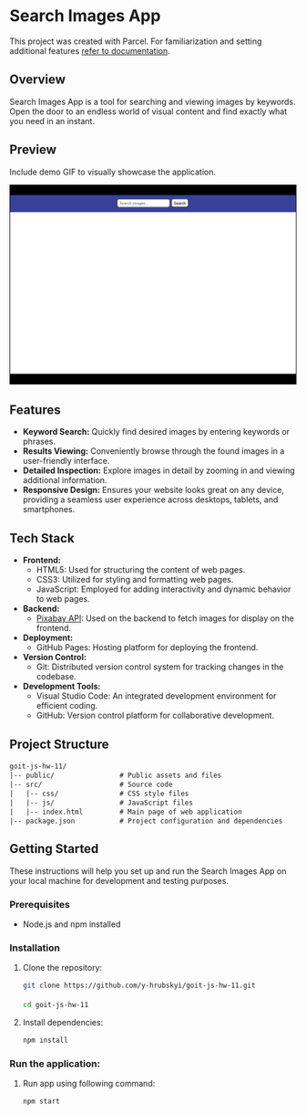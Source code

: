# Search Images App

This project was created with Parcel. For familiarization and setting additional
features [refer to documentation](https://parceljs.org/).

## Overview

Search Images App is a tool for searching and viewing images by keywords. Open
the door to an endless world of visual content and find exactly what you need in
an instant.

## Preview

Include demo GIF to visually showcase the application.

![Preview](/public/preview.gif)

## Features

- **Keyword Search:** Quickly find desired images by entering keywords or
  phrases.
- **Results Viewing:** Conveniently browse through the found images in a
  user-friendly interface.
- **Detailed Inspection:** Explore images in detail by zooming in and viewing
  additional information.
- **Responsive Design:** Ensures your website looks great on any device,
  providing a seamless user experience across desktops, tablets, and
  smartphones.

## Tech Stack

- **Frontend:**
  - HTML5: Used for structuring the content of web pages.
  - CSS3: Utilized for styling and formatting web pages.
  - JavaScript: Employed for adding interactivity and dynamic behavior to web
    pages.
- **Backend:**
  - [Pixabay API](https://pixabay.com/api/docs/): Used on the backend to fetch
    images for display on the frontend.
- **Deployment:**
  - GitHub Pages: Hosting platform for deploying the frontend.
- **Version Control:**
  - Git: Distributed version control system for tracking changes in the
    codebase.
- **Development Tools:**
  - Visual Studio Code: An integrated development environment for efficient
    coding.
  - GitHub: Version control platform for collaborative development.

## Project Structure

```plaintext
goit-js-hw-11/
|-- public/                # Public assets and files
|-- src/                   # Source code
|   |-- css/               # CSS style files
|   |-- js/                # JavaScript files
|   |-- index.html         # Main page of web application
|-- package.json           # Project configuration and dependencies
```

## Getting Started

These instructions will help you set up and run the Search Images App on your
local machine for development and testing purposes.

### Prerequisites

- Node.js and npm installed

### Installation

1.  Clone the repository:

    ```bash
    git clone https://github.com/y-hrubskyi/goit-js-hw-11.git

    cd goit-js-hw-11
    ```

2.  Install dependencies:

    ```bash
    npm install
    ```

### Run the application:

1. Run app using following command:

   ```bash
   npm start
   ```
